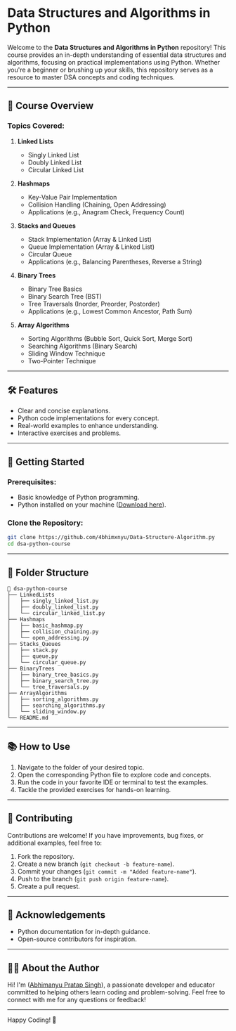 # Data Structures and Algorithms in Python

Welcome to the **Data Structures and Algorithms in Python** repository! This course provides an in-depth understanding of essential data structures and algorithms, focusing on practical implementations using Python. Whether you're a beginner or brushing up your skills, this repository serves as a resource to master DSA concepts and coding techniques.

---

## 📘 Course Overview

### Topics Covered:
1. **Linked Lists**
   - Singly Linked List
   - Doubly Linked List
   - Circular Linked List

2. **Hashmaps**
   - Key-Value Pair Implementation
   - Collision Handling (Chaining, Open Addressing)
   - Applications (e.g., Anagram Check, Frequency Count)

3. **Stacks and Queues**
   - Stack Implementation (Array & Linked List)
   - Queue Implementation (Array & Linked List)
   - Circular Queue
   - Applications (e.g., Balancing Parentheses, Reverse a String)

4. **Binary Trees**
   - Binary Tree Basics
   - Binary Search Tree (BST)
   - Tree Traversals (Inorder, Preorder, Postorder)
   - Applications (e.g., Lowest Common Ancestor, Path Sum)

5. **Array Algorithms**
   - Sorting Algorithms (Bubble Sort, Quick Sort, Merge Sort)
   - Searching Algorithms (Binary Search)
   - Sliding Window Technique
   - Two-Pointer Technique

---

## 🛠️ Features
- Clear and concise explanations.
- Python code implementations for every concept.
- Real-world examples to enhance understanding.
- Interactive exercises and problems.

---

## 🚀 Getting Started

### Prerequisites:
- Basic knowledge of Python programming.
- Python installed on your machine ([Download here](https://www.python.org/downloads/)).

### Clone the Repository:
```bash
git clone https://github.com/4bhimxnyu/Data-Structure-Algorithm.py
cd dsa-python-course
```

---

## 📂 Folder Structure

```
📁 dsa-python-course
├── LinkedLists
│   ├── singly_linked_list.py
│   ├── doubly_linked_list.py
│   └── circular_linked_list.py
├── Hashmaps
│   ├── basic_hashmap.py
│   ├── collision_chaining.py
│   └── open_addressing.py
├── Stacks_Queues
│   ├── stack.py
│   ├── queue.py
│   └── circular_queue.py
├── BinaryTrees
│   ├── binary_tree_basics.py
│   ├── binary_search_tree.py
│   └── tree_traversals.py
├── ArrayAlgorithms
│   ├── sorting_algorithms.py
│   ├── searching_algorithms.py
│   └── sliding_window.py
└── README.md
```

---

## 📚 How to Use
1. Navigate to the folder of your desired topic.
2. Open the corresponding Python file to explore code and concepts.
3. Run the code in your favorite IDE or terminal to test the examples.
4. Tackle the provided exercises for hands-on learning.

---

## 🤝 Contributing
Contributions are welcome! If you have improvements, bug fixes, or additional examples, feel free to:
1. Fork the repository.
2. Create a new branch (`git checkout -b feature-name`).
3. Commit your changes (`git commit -m "Added feature-name"`).
4. Push to the branch (`git push origin feature-name`).
5. Create a pull request.

---


## 🙌 Acknowledgements
- Python documentation for in-depth guidance.
- Open-source contributors for inspiration.

---

## 🧑‍💻 About the Author
Hi! I'm ([Abhimanyu Pratap Singh](https://github.com/4bhimxnyu)), a passionate developer and educator committed to helping others learn coding and problem-solving. Feel free to connect with me for any questions or feedback!

---

Happy Coding! 🎉
